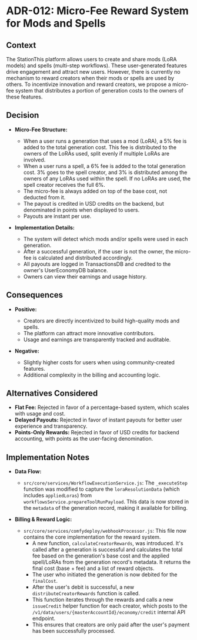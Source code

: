 # ADR-012: Micro-Fee Reward System for Mods and Spells

## Context

The StationThis platform allows users to create and share mods (LoRA models) and spells (multi-step workflows). These user-generated features drive engagement and attract new users. However, there is currently no mechanism to reward creators when their mods or spells are used by others. To incentivize innovation and reward creators, we propose a micro-fee system that distributes a portion of generation costs to the owners of these features.

## Decision

- **Micro-Fee Structure:**
  - When a user runs a generation that uses a mod (LoRA), a 5% fee is added to the total generation cost. This fee is distributed to the owners of the LoRAs used, split evenly if multiple LoRAs are involved.
  - When a user runs a spell, a 6% fee is added to the total generation cost. 3% goes to the spell creator, and 3% is distributed among the owners of any LoRAs used within the spell. If no LoRAs are used, the spell creator receives the full 6%.
  - The micro-fee is always added on top of the base cost, not deducted from it.
  - The payout is credited in USD credits on the backend, but denominated in points when displayed to users.
  - Payouts are instant per use.

- **Implementation Details:**
  - The system will detect which mods and/or spells were used in each generation.
  - After a successful generation, if the user is not the owner, the micro-fee is calculated and distributed accordingly.
  - All payouts are logged in TransactionsDB and credited to the owner's UserEconomyDB balance.
  - Owners can view their earnings and usage history.

## Consequences

- **Positive:**
  - Creators are directly incentivized to build high-quality mods and spells.
  - The platform can attract more innovative contributors.
  - Usage and earnings are transparently tracked and auditable.

- **Negative:**
  - Slightly higher costs for users when using community-created features.
  - Additional complexity in the billing and accounting logic.

## Alternatives Considered

- **Flat Fee:** Rejected in favor of a percentage-based system, which scales with usage and cost.
- **Delayed Payouts:** Rejected in favor of instant payouts for better user experience and transparency.
- **Points-Only Rewards:** Rejected in favor of USD credits for backend accounting, with points as the user-facing denomination. 

## Implementation Notes

- **Data Flow:**
  - `src/core/services/WorkflowExecutionService.js`: The `_executeStep` function was modified to capture the `loraResolutionData` (which includes `appliedLoras`) from `workflowsService.prepareToolRunPayload`. This data is now stored in the `metadata` of the generation record, making it available for billing.

- **Billing & Reward Logic:**
  - `src/core/services/comfydeploy/webhookProcessor.js`: This file now contains the core implementation for the reward system.
    - A new function, `calculateCreatorRewards`, was introduced. It's called after a generation is successful and calculates the total fee based on the generation's base cost and the applied spell/LoRAs from the generation record's metadata. It returns the final cost (base + fee) and a list of reward objects.
    - The user who initiated the generation is now debited for the `finalCost`.
    - After the user's debit is successful, a new `distributeCreatorRewards` function is called.
    - This function iterates through the rewards and calls a new `issueCredit` helper function for each creator, which posts to the `/v1/data/users/{masterAccountId}/economy/credit` internal API endpoint.
    - This ensures that creators are only paid after the user's payment has been successfully processed. 